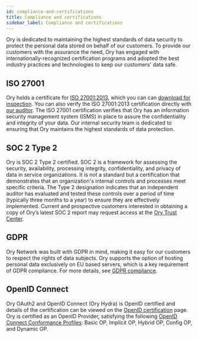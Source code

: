 ```yaml
---
id: compliance-and-certifications
title: Compliance and certifications
sidebar_label: Compliance and certifications
---
```


Ory is dedicated to maintaining the highest standards of data security to protect the personal data stored on behalf of our
customers. To provide our customers with the assurance the need, Ory has engaged with internationally-recognized certification
programs and adopted the best industry practices and technologies to keep our customers' data safe.

## ISO 27001

Ory holds a certificate for [ISO 27001:2013](https://www.iso.org/standard/27001), which you can can
[download for inspection](https://www.ory.sh/resources/iso27001/OryCorp-ISO27001-Certificate-of-Registration.pdf). You can also
verify the ISO 27001:2013 certification directly with [our auditor](https://barrcertifications.com/certificate-directory/). The
ISO 27001 certification verifies that Ory has an information security management system (ISMS) in place to assure the
confidentiality and integrity of your data. Our internal security team is dedicated to ensuring that Ory maintains the highest
standards of data protection.

## SOC 2 Type 2

Ory is SOC 2 Type 2 certified. SOC 2 is a framework for assessing the security, availability, processing integrity,
confidentiality, and privacy of data in service organizations. It is not a standard but a certification that demonstrates that an
organization's internal controls and processes meet specific criteria. The Type 2 designation indicates that an independent
auditor has evaluated and tested these controls over a period of time (typically three months to a year) to ensure they are
effectively implemented. Current and prospective customers interested in obtaining a copy of Ory’s latest SOC 2 report may request
access at the [Ory Trust Center](https://trust.ory.sh/).

## GDPR

Ory Network was built with GDPR in mind, making it easy for our customers to respect the rights of data subjects. Ory supports the
option of hosting personal data exclusively on EU based servers, which is a key requirement of GDPR compliance. For more details,
see [GDPR compliance](./gdpr.mdx).

## OpenID Connect

Ory OAuth2 and OpenID Connect (Ory Hydra) is OpenID certified and details of the certification can be viewed on the
[OpenID certification](https://openid.net/certification/) page. Ory is certified as an OpenID Provider, satisfying the following
[OpenID Connect Conformance Profiles](https://openid.net/wordpress-content/uploads/2018/06/OpenID-Connect-Conformance-Profiles.pdf):
Basic OP, Implicit OP, Hybrid OP, Config OP, and Dynamic OP.
